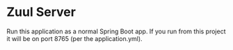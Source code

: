 # Zuul Server

Run this application as a normal Spring Boot app. If you run from this project it will be on port 8765
(per the application.yml).
